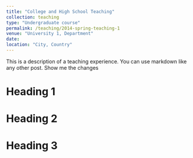 ```yaml
---
title: "College and High School Teaching"
collection: teaching
type: "Undergraduate course"
permalink: /teaching/2014-spring-teaching-1
venue: "University 1, Department"
date:  
location: "City, Country"
---
```


This is a description of a teaching experience. You can use markdown like any other post. Show me the changes

Heading 1
======

Heading 2
======

Heading 3
======